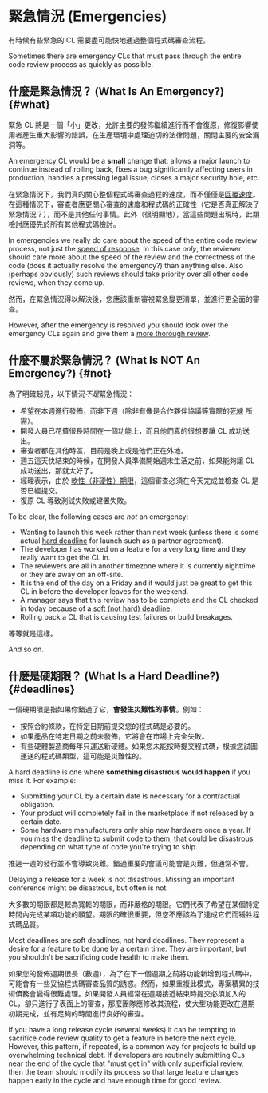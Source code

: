 # 緊急情況 (Emergencies)

有時候有些緊急的 CL 需要盡可能快地通過整個程式碼審查流程。

Sometimes there are emergency CLs that must pass through the entire code review
process as quickly as
possible.

## 什麼是緊急情況？ (What Is An Emergency?) {#what}

緊急 CL 將是一個「小」更改，允許主要的發佈繼續進行而不會復原，修復影響使用者產生重大影響的錯誤，在生產環境中處理迫切的法律問題，關閉主要的安全漏洞等。

An emergency CL would be a **small** change that: allows a major launch to
continue instead of rolling back, fixes a bug significantly affecting users in
production, handles a pressing legal issue, closes a major security hole, etc.

在緊急情況下，我們真的關心整個程式碼審查過程的速度，而不僅僅是[回覆速度](reviewer/speed.md)。在這種情況下，審查者應更關心審查的速度和程式碼的正確性（它是否真正解決了緊急情況？），而不是其他任何事情。此外（很明顯地），當這些問題出現時，此類檢討應優先於所有其他程式碼檢討。

In emergencies we really do care about the speed of the entire code review
process, not just the [speed of response](reviewer/speed.md). In this case
*only*, the reviewer should care more about the speed of the review and the
correctness of the code (does it actually resolve the emergency?) than anything
else. Also (perhaps obviously) such reviews should take priority over all other
code reviews, when they come up.

然而，在緊急情況得以解決後，您應該重新審視緊急變更清單，並進行更全面的審查。

However, after the emergency is resolved you should look over the emergency CLs
again and give them a [more thorough review](reviewer/looking-for.md).

## 什麼不屬於緊急情況？ (What Is NOT An Emergency?) {#not}

為了明確起見，以下情況*不是*緊急情況：

- 希望在本週進行發佈，而非下週（除非有像是合作夥伴協議等實際的[死線](#deadlines) 所需）。
- 開發人員已花費很長時間在一個功能上，而且他們真的很想要讓 CL 成功送出。
- 審查者都在其他時區，目前是晚上或是他們正在外地。
- 週五這天快結束的時候，在開發人員準備開始週末生活之前，如果能夠讓 CL 成功送出，那就太好了。
- 經理表示，由於 [軟性（非硬性）期限](#deadlines)，這個審查必須在今天完成並檢查 CL 是否已經提交。
- 復原 CL 導致測試失敗或建置失敗。

To be clear, the following cases are *not* an emergency:

- Wanting to launch this week rather than next week (unless there is some
  actual [hard deadline](#deadlines) for launch such as a partner agreement).
- The developer has worked on a feature for a very long time and they really
  want to get the CL in.
- The reviewers are all in another timezone where it is currently nighttime or
  they are away on an off-site.
- It is the end of the day on a Friday and it would just be great to get this
  CL in before the developer leaves for the weekend.
- A manager says that this review has to be complete and the CL checked in
  today because of a [soft (not hard) deadline](#deadlines).
- Rolling back a CL that is causing test failures or build breakages.

等等就是這樣。

And so on.

## 什麼是硬期限？ (What Is a Hard Deadline?) {#deadlines}

一個硬期限是指如果你錯過了它，**會發生災難性的事情**。例如：

- 按照合約條款，在特定日期前提交您的程式碼是必要的。
- 如果產品在特定日期之前未發佈，它將會在市場上完全失敗。
- 有些硬體製造商每年只運送新硬體。如果您未能按時提交程式碼，根據您試圖運送的程式碼類型，這可能是災難性的。

A hard deadline is one where **something disastrous would happen** if you miss it. For example:

- Submitting your CL by a certain date is necessary for a contractual
  obligation.
- Your product will completely fail in the marketplace if not released by a
  certain date.
- Some hardware manufacturers only ship new hardware once a year. If you miss
  the deadline to submit code to them, that could be disastrous, depending on
  what type of code you're trying to ship.

推遲一週的發行並不會導致災難。錯過重要的會議可能會是災難，但通常不會。

Delaying a release for a week is not disastrous. Missing an important conference
might be disastrous, but often is not.

大多數的期限都是較為寬鬆的期限，而非嚴格的期限。它們代表了希望在某個特定時間內完成某項功能的願望。期限的確很重要，但您不應該為了達成它們而犧牲程式碼品質。

Most deadlines are soft deadlines, not hard deadlines. They represent a desire
for a feature to be done by a certain time. They are important, but you
shouldn't be sacrificing code health to make them.

如果您的發佈週期很長（數週），為了在下一個週期之前將功能新增到程式碼中，可能會有一些妥協程式碼審查品質的誘惑。然而，如果重複此模式，專案積累的技術債務會變得很難處理。如果開發人員經常在週期接近結束時提交必須加入的 CL，卻只進行了表面上的審查，那麼團隊應修改其流程，使大型功能更改在週期初期完成，並有足夠的時間進行良好的審查。

If you have a long release cycle (several weeks) it can be tempting to sacrifice
code review quality to get a feature in before the next cycle. However, this
pattern, if repeated, is a common way for projects to build up overwhelming
technical debt. If developers are routinely submitting CLs near the end of the
cycle that "must get in" with only superficial review, then the team should
modify its process so that large feature changes happen early in the cycle and
have enough time for good review.

